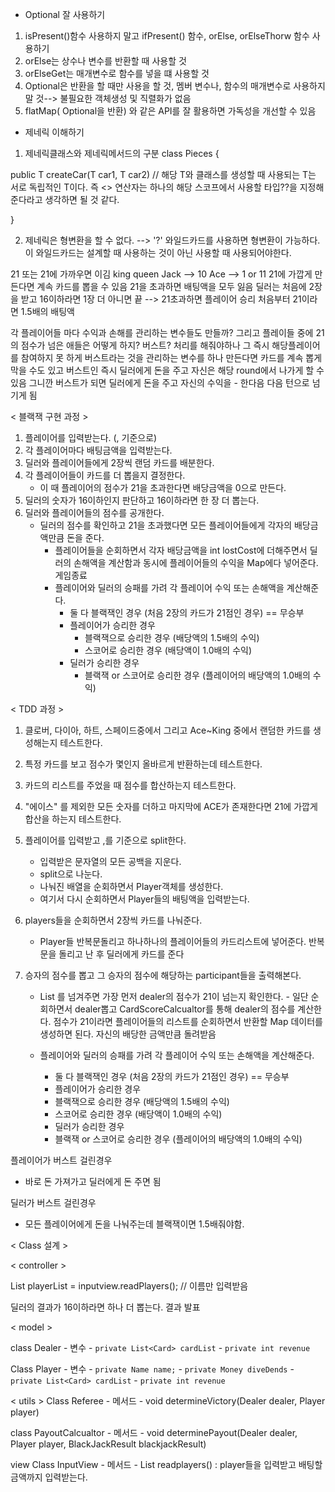 - Optional 잘 사용하기
1. isPresent()함수 사용하지 말고 ifPresent() 함수, orElse, orElseThorw 함수 사용하기
2. orElse는 상수나 변수를 반환할 때 사용할 것
3. orElseGet는 매개변수로 함수를 넣을 떄 사용할 것 
4. Optional은 반환을 할 때만 사용을 할 것, 멤버 변수나, 함수의 매개변수로 사용하지 말 것--> 불필요한 객체생성 및 직렬화가 없음 
5. flatMap( Optional을 반환) 와 같은 API를 잘 활용하면 가독성을 개선할 수 있음 

- 제네릭 이해하기
1. 제네릭클래스와 제네릭메서드의 구분
class Pieces<T extends Piece> { 


  public <T extends Car> T createCar(T car1, T car2) // 해당 T와 클래스를 생성할 때 사용되는 T는 서로 독립적인 T이다. 즉 <> 연산자는 하나의 
                                                        해당 스코프에서 사용할 타입??을 지정해준다라고 생각하면 될 것 같다. 


}

2. 제네릭은 형변환을 할 수 없다. --> '?' 와일드카드를 사용하면 형변환이 가능하다. 이 와일드카드는 설계할 때 사용하는 것이 아닌 사용할 때 사용되어야한다.




21 또는 21에 가까우면 이김 
king queen Jack --> 10
Ace --> 1 or 11
21에 가깝게 만든다면 계속 카드를 뽑을 수 있음 
21을 초과하면 배팅액을 모두 잃음 
딜러는 처음에 2장을 받고 16이하라면 1장 더 아니면 끝 --> 21초과하면 플레이어 승리 
처음부터 21이라면 1.5배의 배팅액 

각 플레이어들 마다 수익과 손해를 관리하는 변수들도 만들까? 
그리고 플레이들 중에 21의 점수가 넘은 애들은 어떻게 하지? 
버스트? 처리를 해줘야하나 그 즉시 해당플레이어를 참여하지 못 하게 
버스트라는 것을 관리하는 변수를 하나 만든다면 카드를 계속 뽑게 막을 수도 있고 버스트인 즉시 딜러에게 돈을 주고 자신은 해당 round에서 나가게 할 수 있음 
그니깐 버스트가 되면 딜러에게 돈을 주고 자신의 수익을 - 한다음 다음 턴으로 넘기게 됨 

< 블랙잭 구현 과정 >
1. 플레이어를 입력받는다. (, 기준으로)
2. 각 플레이어마다 배팅금액을 입력받는다.
3. 딜러와 플레이어들에게 2장씩 랜덤 카드를 배분한다.
4. 각 플레이어들이 카드를 더 뽑을지 결정한다.
    - 이 때 플레이어의 점수가 21을 초과한다면 배당금액을 0으로 만든다.
5. 딜러의 숫자가 16이하인지 판단하고 16이하라면 한 장 더 뽑는다.
6. 딜러와 플레이어들의 점수를 공개한다.
   - 딜러의 점수를 확인하고 21을 초과했다면 모든 플레이어들에게 각자의 배당금액만큼 돈을 준다.
        - 플레이어들을 순회하면서 각자 배당금액을 int lostCost에 더해주면서 딜러의 손해액을 계산함과 동시에 플레이어들의 수익을 Map에다 넣어준다. 게임종료 
        - 플레이어와 딜러의 승패를 가려 각 플레이어 수익 또는 손해액을 계산해준다.
            - 둘 다 블랙잭인 경우 (처음 2장의 카드가 21점인 경우) == 무승부 
            - 플레이어가 승리한 경우
                - 블랙잭으로 승리한 경우 (배당액의 1.5배의 수익)
                - 스코어로 승리한 경우 (배당액이 1.0배의 수익)
            - 딜러가 승리한 경우 
                - 블랙잭 or 스코어로 승리한 경우 (플레이어의 배당액의 1.0배의 수익)

< TDD 과정 >

1. 클로버, 다이아, 하트, 스페이드중에서 그리고 Ace~King 중에서 랜덤한 카드를 생성해는지 테스트한다.
2. 특정 카드를 보고 점수가 몇인지 올바르게 반환하는데 테스트한다.
3. 카드의 리스트를 주었을 때 점수를 합산하는지 테스트한다.
4. "에이스" 를 제외한 모든 숫자를 더하고 마지막에 ACE가 존재한다면 21에 가깝게 합산을 하는지 테스트한다.
5. 플레이어를 입력받고 ,를 기준으로 split한다.
    - 입력받은 문자열의 모든 공백을 지운다.
    - split으로 나눈다.
    - 나눠진 배열을 순회하면서 Player객체를 생성한다.
    - 여기서 다시 순회하면서 Player들의 배팅액을 입력받는다. 
   
6. players들을 순회하면서 2장씩 카드를 나눠준다.
     - Player들 반복문돌리고 하나하나의 플레이어들의 카드리스트에 넣어준다. 반복문을 돌리고 난 후 딜러에게 카드를 준다

7. 승자의 점수를 뽑고 그 승자의 점수에 해당하는 participant들을 출력해본다. 
    - List<Participant> 를 넘겨주면 가장 먼저 dealer의 점수가 21이 넘는지 확인한다. 
            - 일단 순회하면서 dealer뽑고 CardScoreCalcualtor를 통해 dealer의 점수를 계산한다. 점수가 21이라면 플레이어들의 리스트를 순회하면서
               반환할 Map 데이터를 생성하면 된다. 자신의 배당한 금액만큼 돌려받음
   
    - 플레이어와 딜러의 승패를 가려 각 플레이어 수익 또는 손해액을 계산해준다.
      - 둘 다 블랙잭인 경우 (처음 2장의 카드가 21점인 경우) == 무승부
      - 플레이어가 승리한 경우
      - 블랙잭으로 승리한 경우 (배당액의 1.5배의 수익)
      - 스코어로 승리한 경우 (배당액이 1.0배의 수익)
      - 딜러가 승리한 경우
      - 블랙잭 or 스코어로 승리한 경우 (플레이어의 배당액의 1.0배의 수익)


플레이어가 버스트 걸린경우
- 바로 돈 가져가고 딜러에게 돈 주면 됨

딜러가 버스트 걸린경우
- 모든 플레이어에게 돈을 나눠주는데 블랙잭이면 1.5배줘야함. 



< Class 설계 >

< controller >

List<Player> playerList = inputview.readPlayers(); // 이름만 입력받음 



딜러의 결과가 16이하라면 하나 더 뽑는다.
결과 발표 


< model >

class Dealer
    - 변수
        - `private List<Card> cardList`
        - `private int revenue`



Class Player
    - 변수
        - `private Name name;`
        - `private Money diveDends`
        - `private List<Card> cardList`
        - `private int revenue`
        


< utils >
Class Referee
    - 메서드
        - void determineVictory(Dealer dealer, Player player)   


class PayoutCalcualtor
    - 메서드
        - void determinePayout(Dealer dealer, Player player, BlackJackResult blackjackResult)

view
Class InputView
    - 메서드
        - List<Player> readplayers() : player들을 입력받고 배팅할 금액까지 입력받는다.